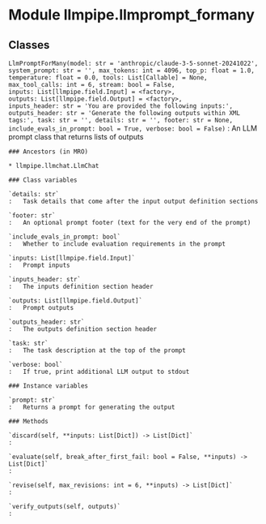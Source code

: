 Module llmpipe.llmprompt_formany
================================

Classes
-------

`LlmPromptForMany(model: str = 'anthropic/claude-3-5-sonnet-20241022', system_prompt: str = '', max_tokens: int = 4096, top_p: float = 1.0, temperature: float = 0.0, tools: List[Callable] = None, max_tool_calls: int = 6, stream: bool = False, inputs: List[llmpipe.field.Input] = <factory>, outputs: List[llmpipe.field.Output] = <factory>, inputs_header: str = 'You are provided the following inputs:', outputs_header: str = 'Generate the following outputs within XML tags:', task: str = '', details: str = '', footer: str = None, include_evals_in_prompt: bool = True, verbose: bool = False)`
:   An LLM prompt class that returns lists of outputs

    ### Ancestors (in MRO)

    * llmpipe.llmchat.LlmChat

    ### Class variables

    `details: str`
    :   Task details that come after the input output definition sections

    `footer: str`
    :   An optional prompt footer (text for the very end of the prompt)

    `include_evals_in_prompt: bool`
    :   Whether to include evaluation requirements in the prompt

    `inputs: List[llmpipe.field.Input]`
    :   Prompt inputs

    `inputs_header: str`
    :   The inputs definition section header

    `outputs: List[llmpipe.field.Output]`
    :   Prompt outputs

    `outputs_header: str`
    :   The outputs definition section header

    `task: str`
    :   The task description at the top of the prompt

    `verbose: bool`
    :   If true, print additional LLM output to stdout

    ### Instance variables

    `prompt: str`
    :   Returns a prompt for generating the output

    ### Methods

    `discard(self, **inputs: List[Dict]) ‑> List[Dict]`
    :

    `evaluate(self, break_after_first_fail: bool = False, **inputs) ‑> List[Dict]`
    :

    `revise(self, max_revisions: int = 6, **inputs) ‑> List[Dict]`
    :

    `verify_outputs(self, outputs)`
    :